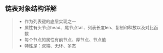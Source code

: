 链表对象结构详解
--------
> * 作为列表键的底层实现之一
> * 属性有头节点head、尾节点tail、列表长度len、复制和释放以及对比函数
> * 每个节点的属性有前节点、厚节点、节点值
> * 特性是：双端、无环、多态